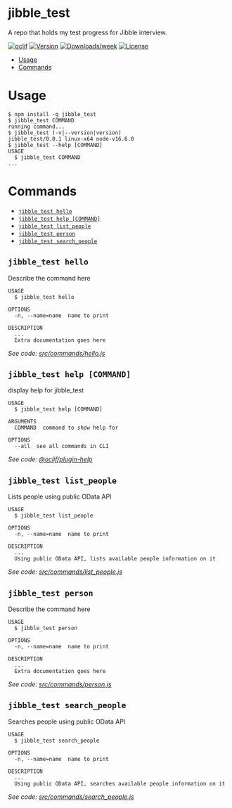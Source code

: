 jibble_test
===========

A repo that holds my test progress for Jibble interview.

[![oclif](https://img.shields.io/badge/cli-oclif-brightgreen.svg)](https://oclif.io)
[![Version](https://img.shields.io/npm/v/jibble_test.svg)](https://npmjs.org/package/jibble_test)
[![Downloads/week](https://img.shields.io/npm/dw/jibble_test.svg)](https://npmjs.org/package/jibble_test)
[![License](https://img.shields.io/npm/l/jibble_test.svg)](https://github.com/aajiwani/jibble_test/blob/master/package.json)

<!-- toc -->
* [Usage](#usage)
* [Commands](#commands)
<!-- tocstop -->
# Usage
<!-- usage -->
```sh-session
$ npm install -g jibble_test
$ jibble_test COMMAND
running command...
$ jibble_test (-v|--version|version)
jibble_test/0.0.1 linux-x64 node-v16.6.0
$ jibble_test --help [COMMAND]
USAGE
  $ jibble_test COMMAND
...
```
<!-- usagestop -->
# Commands
<!-- commands -->
* [`jibble_test hello`](#jibble_test-hello)
* [`jibble_test help [COMMAND]`](#jibble_test-help-command)
* [`jibble_test list_people`](#jibble_test-list_people)
* [`jibble_test person`](#jibble_test-person)
* [`jibble_test search_people`](#jibble_test-search_people)

## `jibble_test hello`

Describe the command here

```
USAGE
  $ jibble_test hello

OPTIONS
  -n, --name=name  name to print

DESCRIPTION
  ...
  Extra documentation goes here
```

_See code: [src/commands/hello.js](https://github.com/aajiwani/jibble_test/blob/v0.0.1/src/commands/hello.js)_

## `jibble_test help [COMMAND]`

display help for jibble_test

```
USAGE
  $ jibble_test help [COMMAND]

ARGUMENTS
  COMMAND  command to show help for

OPTIONS
  --all  see all commands in CLI
```

_See code: [@oclif/plugin-help](https://github.com/oclif/plugin-help/blob/v3.2.3/src/commands/help.ts)_

## `jibble_test list_people`

Lists people using public OData API

```
USAGE
  $ jibble_test list_people

OPTIONS
  -n, --name=name  name to print

DESCRIPTION
  ...
  Using public OData API, lists available people information on it
```

_See code: [src/commands/list_people.js](https://github.com/aajiwani/jibble_test/blob/v0.0.1/src/commands/list_people.js)_

## `jibble_test person`

Describe the command here

```
USAGE
  $ jibble_test person

OPTIONS
  -n, --name=name  name to print

DESCRIPTION
  ...
  Extra documentation goes here
```

_See code: [src/commands/person.js](https://github.com/aajiwani/jibble_test/blob/v0.0.1/src/commands/person.js)_

## `jibble_test search_people`

Searches people using public OData API

```
USAGE
  $ jibble_test search_people

OPTIONS
  -n, --name=name  name to print

DESCRIPTION
  ...
  Using public OData API, searches available people information on it
```

_See code: [src/commands/search_people.js](https://github.com/aajiwani/jibble_test/blob/v0.0.1/src/commands/search_people.js)_
<!-- commandsstop -->
